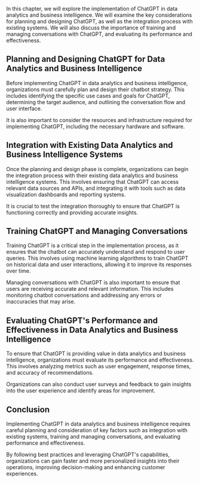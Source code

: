 
In this chapter, we will explore the implementation of ChatGPT in data analytics and business intelligence. We will examine the key considerations for planning and designing ChatGPT, as well as the integration process with existing systems. We will also discuss the importance of training and managing conversations with ChatGPT, and evaluating its performance and effectiveness.

Planning and Designing ChatGPT for Data Analytics and Business Intelligence
---------------------------------------------------------------------------

Before implementing ChatGPT in data analytics and business intelligence, organizations must carefully plan and design their chatbot strategy. This includes identifying the specific use cases and goals for ChatGPT, determining the target audience, and outlining the conversation flow and user interface.

It is also important to consider the resources and infrastructure required for implementing ChatGPT, including the necessary hardware and software.

Integration with Existing Data Analytics and Business Intelligence Systems
--------------------------------------------------------------------------

Once the planning and design phase is complete, organizations can begin the integration process with their existing data analytics and business intelligence systems. This involves ensuring that ChatGPT can access relevant data sources and APIs, and integrating it with tools such as data visualization dashboards and reporting systems.

It is crucial to test the integration thoroughly to ensure that ChatGPT is functioning correctly and providing accurate insights.

Training ChatGPT and Managing Conversations
-------------------------------------------

Training ChatGPT is a critical step in the implementation process, as it ensures that the chatbot can accurately understand and respond to user queries. This involves using machine learning algorithms to train ChatGPT on historical data and user interactions, allowing it to improve its responses over time.

Managing conversations with ChatGPT is also important to ensure that users are receiving accurate and relevant information. This includes monitoring chatbot conversations and addressing any errors or inaccuracies that may arise.

Evaluating ChatGPT's Performance and Effectiveness in Data Analytics and Business Intelligence
----------------------------------------------------------------------------------------------

To ensure that ChatGPT is providing value in data analytics and business intelligence, organizations must evaluate its performance and effectiveness. This involves analyzing metrics such as user engagement, response times, and accuracy of recommendations.

Organizations can also conduct user surveys and feedback to gain insights into the user experience and identify areas for improvement.

Conclusion
----------

Implementing ChatGPT in data analytics and business intelligence requires careful planning and consideration of key factors such as integration with existing systems, training and managing conversations, and evaluating performance and effectiveness.

By following best practices and leveraging ChatGPT's capabilities, organizations can gain faster and more personalized insights into their operations, improving decision-making and enhancing customer experiences.
